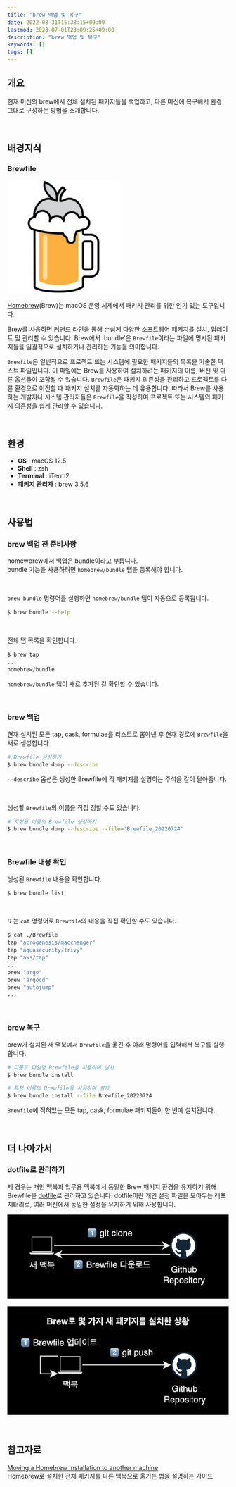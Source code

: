 ```yaml
---
title: "brew 백업 및 복구"
date: 2022-08-31T15:38:15+09:00
lastmod: 2023-07-01T23:09:25+09:00
description: "brew 백업 및 복구"
keywords: []
tags: []
---
```


## 개요

현재 머신의 brew에서 전체 설치된 패키지들을 백업하고, 다른 머신에 복구해서 환경 그대로 구성하는 방법을 소개합니다.

&nbsp;

## 배경지식

### Brewfile

![brew logo](./1.png)

[Homebrew](https://brew.sh/ko/)(Brew)는 macOS 운영 체제에서 패키지 관리를 위한 인기 있는 도구입니다.

Brew를 사용하면 커맨드 라인을 통해 손쉽게 다양한 소프트웨어 패키지를 설치, 업데이트 및 관리할 수 있습니다. Brew에서 'bundle'은 `Brewfile`이라는 파일에 명시된 패키지들을 일괄적으로 설치하거나 관리하는 기능을 의미합니다.

`Brewfile`은 일반적으로 프로젝트 또는 시스템에 필요한 패키지들의 목록을 기술한 텍스트 파일입니다. 이 파일에는 Brew를 사용하여 설치하려는 패키지의 이름, 버전 및 다른 옵션들이 포함될 수 있습니다. `Brewfile`은 패키지 의존성을 관리하고 프로젝트를 다른 환경으로 이전할 때 패키지 설치를 자동화하는 데 유용합니다. 따라서 Brew를 사용하는 개발자나 시스템 관리자들은 `Brewfile`을 작성하여 프로젝트 또는 시스템의 패키지 의존성을 쉽게 관리할 수 있습니다.

&nbsp;

## 환경

- **OS** : macOS 12.5
- **Shell** : zsh
- **Terminal** : iTerm2
- **패키지 관리자** : brew 3.5.6

&nbsp;

## 사용법

### brew 백업 전 준비사항

homewbrew에서 백업은 bundle이라고 부릅니다.  
bundle 기능을 사용하려면 `homebrew/bundle` 탭을 등록해야 합니다.

&nbsp;

`brew bundle` 명령어를 실행하면 `homebrew/bundle` 탭이 자동으로 등록됩니다.

```bash
$ brew bundle --help
```

&nbsp;

전체 탭 목록을 확인합니다.

```bash
$ brew tap
...
homebrew/bundle
```

`homebrew/bundle` 탭이 새로 추가된 걸 확인할 수 있습니다.

&nbsp;

### brew 백업

현재 설치된 모든 tap, cask, formulae를 리스트로 뽑아낸 후 현재 경로에 `Brewfile`을 새로 생성합니다.

```bash
# Brewfile 생성하기
$ brew bundle dump --describe
```

`--describe` 옵션은 생성한 Brewfile에 각 패키지를 설명하는 주석을 같이 달아줍니다.

&nbsp;

생성할 `Brewfile`의 이름을 직접 정할 수도 있습니다.

```bash
# 지정된 이름의 Brewfile 생성하기
$ brew bundle dump --describe --file='Brewfile_20220724'
```

&nbsp;

### Brewfile 내용 확인

생성된 `Brewfile` 내용을 확인합니다.

```bash
$ brew bundle list
```

&nbsp;

또는 `cat` 명령어로 `Brewfile`의 내용을 직접 확인할 수도 있습니다.

```bash
$ cat ./Brewfile
tap "acrogenesis/macchanger"
tap "aquasecurity/trivy"
tap "aws/tap"
...
brew "argo"
brew "argocd"
brew "autojump"
...
```

&nbsp;

### brew 복구

brew가 설치된 새 맥북에서 `Brewfile`을 옮긴 후 아래 명령어를 입력해서 복구를 실행합니다.

```bash
# 디폴트 파일명 Brewfile을 사용하여 설치
$ brew bundle install
```

```bash
# 특정 이름의 Brewfile을 사용하여 설치
$ brew bundle install --file Brewfile_20220724
```

`Brewfile`에 적혀있는 모든 tap, cask, formulae 패키지들이 한 번에 설치됩니다.

&nbsp;

## 더 나아가서

### dotfile로 관리하기

제 경우는 개인 맥북과 업무용 맥북에서 동일한 Brew 패키지 환경을 유지하기 위해 Brewfile을 [dotfile](https://github.com/younsl/dotfiles/tree/main/configs/brew)로 관리하고 있습니다. dotfile이란 개인 설정 파일을 모아두는 레포지터리로, 여러 머신에서 동일한 설정을 유지하기 위해 사용합니다.

![Brewfile dotfile 다운로드하는 경우 동작방식](./2.png)

![Brewfile dotfile 업데이트하는 경우 동작방식](./3.png)

&nbsp;

## 참고자료

[Moving a Homebrew installation to another machine](https://martinwood.org/moving-a-homebrew-installation-to-another-machine)  
Homebrew로 설치한 전체 패키지를 다른 맥북으로 옮기는 법을 설명하는 가이드
